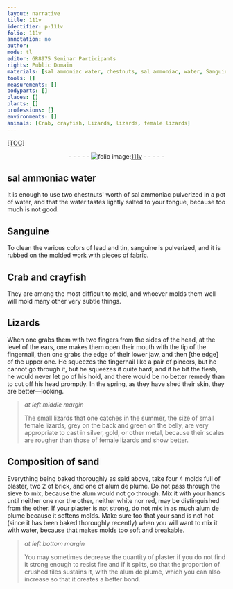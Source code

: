 ```yaml
---
layout: narrative
title: 111v
identifier: p-111v
folio: 111v
annotation: no
author:
mode: tl
editor: GR8975 Seminar Participants
rights: Public Domain
materials: [sal ammoniac water, chestnuts, sal ammoniac, water, Sanguine, lead, tin, sanguine, female lizards, sand, plaster, brick, alum de plume, alum, tiles]
tools: []
measurements: []
bodyparts: []
places: []
plants: []
professions: []
environments: []
animals: [Crab, crayfish, Lizards, lizards, female lizards]
---
```


<p><a href="{{ site.baseurl }}/diplomatic/">[TOC]</a></p><div class="folio" align="center">- - - - - <a href="http://gallica.bnf.fr/ark:/12148/btv1b10500001g/f228.image" target="_blank"><img src="https://cu-mkp.github.io/2017-workshop-edition/assets/photo-icon.png" alt="folio image: " style="display:inline-block; margin-bottom:-3px;"/>111v</a> - - - - - </div>  
  

## <span class="m">sal ammoniac water</span>

 
It is enough to use two <span class="m">chestnuts</span>' worth of <span class="m">sal ammoniac</span> pulverized in a pot of <span class="m">water</span>, and that the water tastes lightly salted to your tongue, because too much is not good.
  

## <span class="m">Sanguine</span>

 
To clean the various colors of <span class="m">lead</span> and <span class="m">tin</span>, <span class="m">sanguine</span> is pulverized, and it is rubbed on the molded work with pieces of fabric.
  

## <span class="al">Crab</span> and <span class="al">crayfish</span>

 
 They are among the most difficult to mold, and whoever molds them well will mold many other very subtle things.
  

## <span class="al">Lizards</span>

 
When one grabs them with two fingers from the sides of the head, at the level of the ears, one makes them open their mouth with the tip of the fingernail, then one grabs the edge of their lower jaw, and then [the edge] of the upper one. He squeezes the fingernail like a pair of pincers, but he cannot go through it, but he squeezes it quite hard; and if he bit the flesh, he would never let go of his hold, and there would be no better remedy than to cut off his head promptly. In the spring, as they have shed their skin, they are better—looking.
 
> *at left middle margin*
> 
> 
>   The small <span class="al">lizards</span> that one catches in the summer, the size of small <span class="al">female lizards</span>, grey on the back and green on the belly, are very appropriate to cast in silver, gold, or other metal, because their scales are rougher than those of <span class="m"><span class="al">female lizards</span></span> and show better. 
 
 
  

## Composition of <span class="m">sand</span>

 
Everything being baked thoroughly as said above, take four 4 molds full of <span class="m">plaster</span>, two 2 of <span class="m">brick</span>, and one of <span class="m">alum de plume</span>. Do not pass through the sieve to mix, because the <span class="m">alum</span> would not go through. Mix it with your hands until neither one nor the other, neither white nor red, may be distinguished from the other. If your <span class="m">plaster</span> is not strong, do not mix in as much <span class="m">alum de plume</span> because it softens molds. Make sure too that your <span class="m">sand</span> is not hot (since it has been baked thoroughly recently) when you will want to mix it with <span class="m">water</span>, because that makes molds too soft and breakable. 
 
> *at left bottom margin*
> 
> 
>   You may sometimes decrease the quantity of <span class="m">plaster</span> if you do not find it strong enough to resist fire and if it splits, so that the proportion of crushed <span class="m">tiles</span> sustains it, with the <span class="m">alum de plume</span>, which you can also increase so that it creates a better bond.
 
